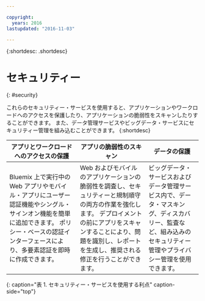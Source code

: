 ```yaml
---

copyright:
  years: 2016
lastupdated: "2016-11-03"

---
```



{:shortdesc: .shortdesc}


# セキュリティー
{: #security}

これらのセキュリティー・サービスを使用すると、アプリケーションやワークロードへのアクセスを保護したり、アプリケーションの脆弱性をスキャンしたりすることができます。 また、データ管理サービスやビッグデータ・サービスにセキュリティー管理を組み込むことができます。
{:shortdesc}


アプリとワークロードへのアクセスの保護 | アプリの脆弱性のスキャン | データの保護
---- | ---- | ----
Bluemix 上で実行中の Web アプリやモバイル・アプリにユーザー認証機能やシングル・サインオン機能を簡単に追加できます。 ポリシー・ベースの認証インターフェースにより、多要素認証を即時に作成できます。 | Web およびモバイルのアプリケーションの脆弱性を調査し、セキュリティーと規制順守の両方の作業を強化します。 デプロイメントの前にアプリをスキャンすることにより、問題を識別し、レポートを生成し、推奨される修正を行うことができます。 | ビッグデータ・サービスおよびデータ管理サービス内で、データ・マスキング、ディスカバリー、監査など、組み込みのセキュリティー管理やプライバシー管理を使用できます。
{: caption="表 1. セキュリティー・サービスを使用する利点" caption-side="top"}
